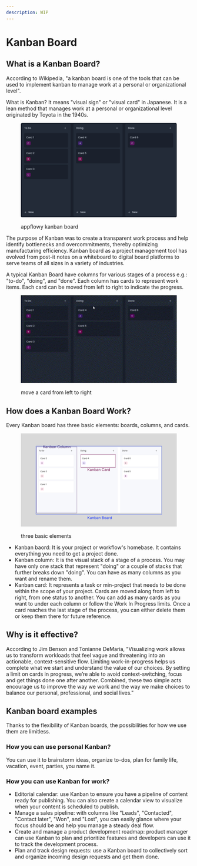 ```yaml
---
description: WIP
---
```


# Kanban Board

## What is a Kanban Board?

According to Wikipedia, "a kanban board is one of the tools that can be used to implement kanban to manage work at a personal or organizational level".

What is Kanban? It means "visual sign" or "visual card" in Japanese. It is a lean method that manages work at a personal or organizational level originated by Toyota in the 1940s.

<figure><img src="../../.gitbook/assets/kanban_board.png" alt=""><figcaption><p>appflowy kanban board</p></figcaption></figure>

The purpose of Kanban was to create a transparent work process and help identify bottlenecks and overcommitments, thereby optimizing manufacturing efficiency. Kanban board as a project management tool has evolved from post-it notes on a whiteboard to digital board platforms to serve teams of all sizes in a variety of industries.

A typical Kanban Board have columns for various stages of a process e.g.: "to-do", "doing", and "done". Each column has cards to represent work items. Each card can be moved from left to right to indicate the progress.

<figure><img src="../../.gitbook/assets/movestatus.gif" alt=""><figcaption><p>move a card from left to right</p></figcaption></figure>

## How does a Kanban Board Work?

Every Kanban board has three basic elements: boards, columns, and cards.

<figure><img src="../../.gitbook/assets/kanban_explain.png" alt=""><figcaption><p>three basic elements</p></figcaption></figure>

* Kanban baord: It is your project or workflow's homebase. It contains everything you need to get a project done.
* Kanban column: It is the visual stack of a stage of a process. You may have only one stack that represent "doing" or a couple of stacks that further breaks down "doing". You can have as many columns as you want and rename them.
* Kanban card: It represents a task or min-project that needs to be done within the scope of your project. Cards are moved along from left to right, from one status to another. You can add as many cards as you want to under each column or follow the Work In Progress limits. Once a card reaches the last stage of the process, you can either delete them or keep them there for future reference.

## Why is it effective?

According to Jim Benson and Tonianne DeMaria, "Visualizing work allows us to transform workloads that feel vague and threatening into an actionable, context-sensitive flow. Limiting work-in-progress helps us complete what we start and understand the value of our choices. By setting a limit on cards in progress, we’re able to avoid context-switching, focus and get things done one after another. Combined, these two simple acts encourage us to improve the way we work and the way we make choices to balance our personal, professional, and social lives."

## Kanban board examples

Thanks to the flexibility of Kanban boards, the possibilities for how we use them are limitless.

### How you can use personal Kanban?

You can use it to brainstorm ideas, organize to-dos, plan for family life, vacation, event, parties, you name it.

### How you can use Kanban for work?

* Editorial calendar: use Kanban to ensure you have a pipeline of content ready for publishing. You can also create a calendar view to visualize when your content is scheduled to publish.
* Manage a sales pipeline: with columns like "Leads", "Contacted", "Contact later", "Won", and "Lost", you can easily glance where your focus should be and help you manage a steady deal flow.
* Create and manage a product development roadmap: product manager can use Kanban to plan and prioritize features and developers can use it to track the development process.
* Plan and track design requests: use a Kanban board to collectively sort and organize incoming design requests and get them done.
